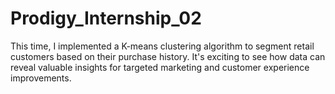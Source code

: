 # Prodigy_Internship_02
This time, I implemented a K-means clustering algorithm to segment retail customers based on their purchase history. It's exciting to see how data can reveal valuable insights for targeted marketing and customer experience improvements.
